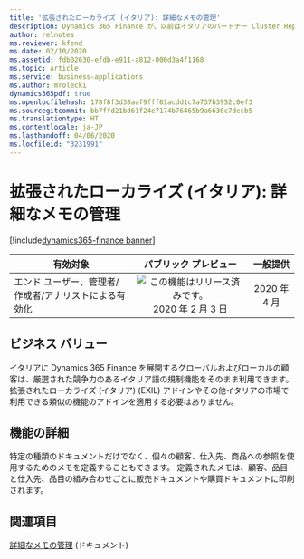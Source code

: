 ```yaml
---
title: '拡張されたローカライズ (イタリア): 詳細なメモの管理'
description: Dynamics 365 Finance が、以前はイタリアのパートナー Cluster Reply によって提供された、拡張されたローカライズ (イタリア) (EXIL) アドインでのみ利用可能であった、イタリア語固有の機能セットが利用できるように拡張されました。
author: relnotes
ms.reviewer: kfend
ms.date: 02/10/2020
ms.assetid: fdb02630-efdb-e911-a812-000d3a4f1168
ms.topic: article
ms.service: business-applications
ms.author: mrolecki
dynamics365pdf: true
ms.openlocfilehash: 178f8f3d38aaf9fff61acdd1c7a737b3952c0ef3
ms.sourcegitcommit: bb7ffd21bd61f24e7174b76465b9a6630c7decb5
ms.translationtype: HT
ms.contentlocale: ja-JP
ms.lasthandoff: 04/06/2020
ms.locfileid: "3231991"
---
```

# <a name="extended-italian-localization-advanced-notes-management"></a>拡張されたローカライズ (イタリア): 詳細なメモの管理
[!include[dynamics365-finance banner](../includes/dynamics365-finance.md)]

| 有効対象    |  パブリック プレビュー | 一般提供 | 
| ---------- | :----------: |:----------: |
|エンド ユーザー、管理者/作成者/アナリストによる有効化|![この機能はリリース済みです。](/dynamics365-release-plan/media/green-checkmark.png "この機能はリリース済みです。") 2020 年 2 月 3 日| 2020 年 4 月|


## <a name="business-value"></a>ビジネス バリュー
<!-- bv start -->
イタリアに Dynamics 365 Finance を展開するグローバルおよびローカルの顧客は、厳選された競争力のあるイタリア語の規制機能をそのまま利用できます。 拡張されたローカライズ (イタリア) (EXIL) アドインやその他イタリアの市場で利用できる類似の機能のアドインを適用する必要はありません。
<!-- bv end -->



## <a name="feature-details"></a>機能の詳細
<!--feature detail start -->
特定の種類のドキュメントだけでなく、個々の顧客、仕入先、商品への参照を使用するためのメモを定義することもできます。 定義されたメモは、顧客、品目と仕入先、品目の組み合わせごとに販売ドキュメントや購買ドキュメントに印刷されます。
<!--feature detail end -->










## <a name="see-also"></a>関連項目


<!--docs start-->
[詳細なメモの管理](https://docs.microsoft.com/dynamics365/finance/localizations/emea-ita-exil-structured-notes) (ドキュメント)
<!--docs end-->

